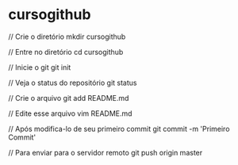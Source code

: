 # cursogithub

// Crie o diretório
mkdir cursogithub

// Entre no diretório
cd cursogithub

// Inicie o git
git init

// Veja o status do repositório
git status

// Crie o arquivo
git add README.md

// Edite esse arquivo
vim README.md

// Após modifica-lo de seu primeiro commit
git commit -m 'Primeiro Commit'

// Para enviar para o servidor remoto
git push origin master
